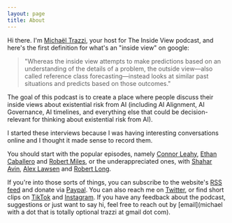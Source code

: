 ```yaml
---
layout: page
title: About
---
```


Hi there. I'm [Michaël Trazzi](https://michaeltrazzi.com), your host for The Inside View podcast, and here's the first definition for what's an "inside view" on google:

> "Whereas the inside view attempts to make predictions based on an understanding of the details of a problem, the outside view—also called reference class forecasting—instead looks at similar past situations and predicts based on those outcomes."

The goal of this podcast is to create a place where people discuss their inside views about existential risk from AI (including AI Alignment, AI Governance, AI timelines, and everything else that could be decision-relevant for thinking about existential risk from AI).

I started these interviews because I was having interesting conversations online and I thought it made sense to record them.

You should start with the popular episodes, namely [Connor Leahy](https://theinsideview.ai/connor2), [Ethan](https://theinsideview.ai/ethan2) [Caballero](https://theinsideview.ai/ethan) and [Robert Miles](https://theinsideview.ai/rob), or the underappreciated ones, with [Shahar Avin](https://theinsideview.ai/shahar), [Alex Lawsen](https://theinsideview.ai/alex) and [Robert Long](https://theinsideview.ai/roblong).

If you're into those sorts of things, you can subscribe to the website's [RSS feed](https://theinsideview.ai/feed.xml) and donate via [Paypal](https://paypal.me/michaeltrazzi). You can also reach me on [Twitter](https://twitter.com/MichaelTrazzi), or find short clips on [TikTok](https://www.tiktok.com/@theinsideview.ai) and [Instagram](http://instagram.com/theinsideview.ai). If you have any feedback about the podcast, suggestions or just want to say hi, feel free to reach out by [email](michael with a dot that is totally optional trazzi at gmail dot com).
